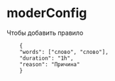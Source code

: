 # moderConfig
Чтобы добавить правило

        {
        "words": ["слово", "слово"],
        "duration": "1h",
        "reason": "Причина"
        }

